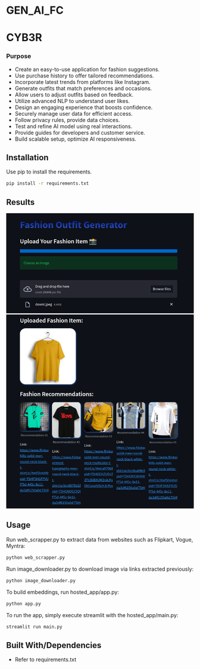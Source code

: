 
# GEN_AI_FC

# CYB3R
### Purpose

- Create an easy-to-use application for fashion suggestions.
- Use purchase history to offer tailored recommendations.
- Incorporate latest trends from platforms like Instagram.
- Generate outfits that match preferences and occasions.
- Allow users to adjust outfits based on feedback.
- Utilize advanced NLP to understand user likes.
- Design an engaging experience that boosts confidence.
- Securely manage user data for efficient access.
- Follow privacy rules, provide data choices.
- Test and refine AI model using real interactions.
- Provide guides for developers and customer service.
- Build scalable setup, optimize AI responsiveness.

## Installation

Use pip to install the requirements.

~~~bash
pip install -r requirements.txt
~~~

## Results
![grid1.png](grid1.png)
![grid2.png](grid2.png)

## Usage

Run web_scrapper.py to extract data from websites such as Flipkart, Vogue, Myntra:
```bash
python web_scrapper.py
```

Run image_downloader.py to download image via links extracted previously:
```bash
python image_downloader.py
```


To build embeddings, run hosted_app/app.py:
```bash
python app.py
```


To run the app, simply execute streamlit with the hosted_app/main.py:
```bash
streamlit run main.py
```




## Built With/Dependencies

- Refer to requirements.txt
